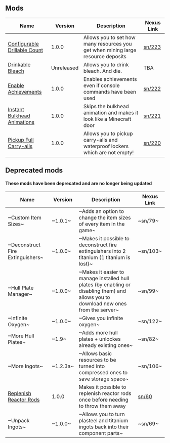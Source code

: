 ## Mods

| Name | Version | Description | Nexus Link |
|-|-|-|-|
| <a href=./ConfigurableDrillableCount> Configurable Drillable Count | 1.0.0 | Allows you to set how many resources you get when mining large resource deposits | <a href=https://www.nexusmods.com/subnautica/mods/223> sn/223 |
| <a href=./DrinkableBleach> Drinkable Bleach | Unreleased | Allows you to drink bleach. And die. | TBA |
| <a href=./EnableAchievements> Enable Achievements | 1.0.0 | Enables achievements even if console commands have been used | <a href=https://www.nexusmods.com/subnautica/mods/222/> sn/222 |
| <a href=./InstantBulkheadAnimations> Instant Bulkhead Animations | 1.0.0 | Skips the bulkhead animation and makes it look like a Minecraft door | <a href=https://nexusmods.com/subnautica/mods/221> sn/221 |
| <a href=./PickupFullCarryalls> Pickup Full Carry-alls | 1.0.0 | Allows you to pickup carry-alls and waterproof lockers which are not empty! | <a href=https://www.nexusmods.com/subnautica/mods/220/> sn/220 |


## Deprecated mods
#### These mods have been deprecated and are no longer being updated

| Name | Version | Description | Nexus Link | 
|-|-|-|-|
| ~Custom Item Sizes~ | ~1.0.1~ | ~Adds an option to change the item sizes of every item in the game~ | ~sn/79~ |
| ~Deconstruct Fire Extinguishers~ | ~1.0.0~ | ~Makes it possible to deconstruct fire extinguishers into 2 titanium (1 titanium is lost)~ | ~sn/103~ |
| ~Hull Plate Manager~ | ~1.0.0~ | ~Makes it easier to manage installed hull plates (by enabling or disabling them) and allows you to download new ones from the server~ | ~sn/99~ |
| ~Infinite Oxygen~ | ~1.0.0~ | ~Gives you infinite oxygen~ | ~sn/122~ |
| ~More Hull Plates~ | ~1.9~ | ~Adds more hull plates + unlockes already existing ones~ | ~sn/82~ |
| ~More Ingots~ | ~1.2.3a~ | ~Allows basic resources to be turned into compressed ones to save storage space~ | ~sn/106~ |
| <a href=https://github.com/AlexejheroYTB/Subnautica-Mods/tree/master/ReplenishReactorRods> Replenish Reactor Rods | 1.0.0 | Makes it possible to replenish reactor rods once before needing to throw them away | <a href=https://nexusmods.com/subnautica/mods/60> sn/60 |
| ~Unpack Ingots~ | ~1.0.0~ | ~Allows you to turn plasteel and titanium ingots back into their component parts~ | ~sn/69~ |

